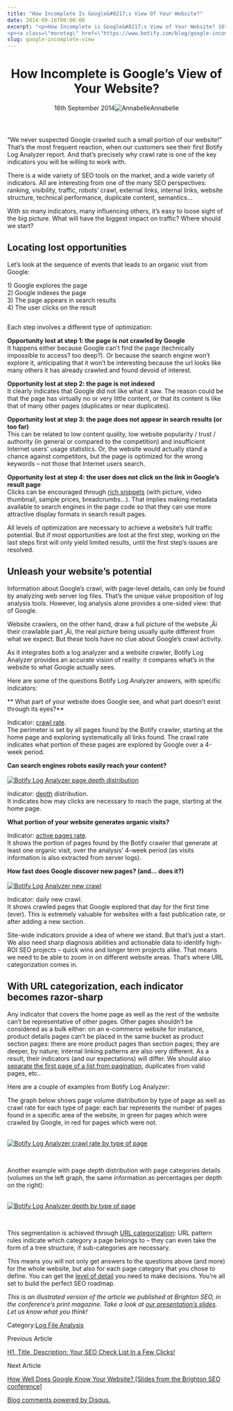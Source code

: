 ```yaml
---
title: "How Incomplete Is Google&#8217;s View Of Your Website?"
date: 2014-09-16T00:00:00
excerpt: "<p>How Incomplete is Google&#8217;s View of Your Website? 16th September 2014Annabelle &#8220;We never suspected Google crawled such a small portion of our website!&#8221; That&#8217;s the most frequent reaction, when our customers see their first Botify Log Analyzer report. And that&#8217;s precisely why crawl rate is one of the key indicators you will be willing to&hellip; </p>
<p><a class=\"moretag\" href=\"https://www.botify.com/blog/google-incomplete-view\">Read the full article</a></p>"
slug: google-incomplete-view
---
```


<header class="text-center">
<h1 class="font-internacional font-regular normal text-header-one leading-header-one text-typography-accent-2">How Incomplete is Google&#8217;s View of Your Website?</h1>
<div class="flex items-center justify-center my-3"><span class="mr-1 font-internacional font-regular normal text-base leading-none text-typography-primary-lighter">16th September 2014</span><img decoding="async" alt="Annabelle" class="rounded-full w-10 h-10" src="//images.ctfassets.net/tp56mevc46jo/2fCkDEsbiQSWGIkcWs40mG/e548033eda97a957ca690bdc814ed048/HS-PNG-100x100-Annabelle_Bouard.png"><span class="ml-1 font-internacional font-regular normal text-base leading-none text-typography-primary">Annabelle</span></div>
</header>
<p><span class="font-roboto font-regular normal text-base leading-none Markdown__Container"></span></p>
<p>&#8220;We never suspected Google crawled such a small portion of our website!&#8221; That&#8217;s the most frequent reaction, when our customers see their first Botify Log Analyzer report. And that&#8217;s precisely why crawl rate is one of the key indicators you will be willing to work with.</p>
<p>There is a wide variety of SEO tools on the market, and a wide variety of indicators. All are interesting from one of the many SEO perspectives: ranking, visibility, traffic, robots&#8217; crawl, external links, internal links, website structure, technical performance, duplicate content, semantics&#8230;</p>
<p>With so many indicators, many influencing others, it&#8217;s easy to loose sight of the big picture. What will have the biggest impact on traffic? Where should we start?</p>
<h2 id="locating-lost-opportunities">Locating lost opportunities</h2>
<p>Let&#8217;s look at the sequence of events that leads to an organic visit from Google:</p>
<p>1) Google explores the page<br />
2) Google indexes the page<br />
3) The page appears in search results<br />
4) The user clicks on the result</p>
<p><img decoding="async" alt="" src="https://gm01botify.wpengine.com/wp-content/uploads/2020/01/20140916_051117_organic-funnel-EN-num-sm.png"></p>
<p>Each step involves a different type of optimization:</p>
<p><strong>Opportunity lost at step 1: the page is not crawled by Google</strong><br />
It happens either because Google can&#8217;t find the page (technically impossible to access? too deep?). Or because the search engine won&#8217;t explore it, anticipating that it won&#8217;t be interesting because the url looks like many others it has already crawled and found devoid of interest.</p>
<p><strong>Opportunity lost at step 2: the page is not indexed</strong><br />
It clearly indicates that Google did not like what it saw. The reason could be that the page has virtually no or very little content, or that its content is like that of many other pages (duplicates or near duplicates).</p>
<p><strong>Opportunity lost at step 3: the page does not appear in search results (or too far)</strong><br />
This can be related to low content quality, low website popularity / trust / authority (in general or compared to the competition) and insufficient Internet users&#8217; usage statistics. Or, the website would actually stand a chance against competitors, but the page is optimized for the wrong keywords &#8211; not those that Internet users search.</p>
<p><strong>Opportunity lost at step 4: the user does not click on the link in Google&#8217;s result page</strong><br />
Clicks can be encouraged through <a href="https://www.botify.com/learn/guides/structured-data-basics-using-schema-org-to-help-search-engines-understand-your-content" data-internallinksmanager029f6b8e52c="3" title="structured data" target="_blank" rel="noopener">rich snippets</a> (with picture, video thumbnail, sample prices, breadcrumbs&#8230;). That implies making metadata available to search engines in the page code so that they can use more attractive display formats in search result pages.</p>
<p>All levels of optimization are necessary to achieve a website&#8217;s full traffic potential. But if most opportunities are lost at the first step, working on the last steps first will only yield limited results, until the first step&#8217;s issues are resolved.</p>
<h2 id="unleash-your-website-s-potential">Unleash your website&#8217;s potential</h2>
<p>Information about Google&#8217;s crawl, with page-level details, can only be found by analyzing web server log files. That&#8217;s the unique value proposition of log analysis tools. However, log analysis alone provides a one-sided view: that of Google.</p>
<p>Website crawlers, on the other hand, draw a full picture of the website ‚Äì their crawlable part ‚Äì, the real picture being usually quite different from what we expect. But these tools have no clue about Google&#8217;s crawl activity.</p>
<p>As it integrates both a log analyzer and a website crawler, Botify Log Analyzer provides an accurate vision of reality: it compares what&#8217;s in the website to what Google actually sees.</p>
<p>Here are some of the questions Botify Log Analyzer answers, with specific indicators:</p>
<p>** What part of your website does Google see, and what part doesn&#8217;t exist through its eyes?**<br />
<img decoding="async" alt="" src="https://gm01botify.wpengine.com/wp-content/uploads/2020/01/20140916_023816_crawl-rate-43pct.png"></p>
<p>Indicator: <a href="https://www.botify.com/blog/monitor-your-crawl-ratio">crawl rate</a>.<br />
The perimeter is set by all pages found by the Botify crawler, starting at the home page and exploring systematically all links found. The crawl rate indicates what portion of these pages are explored by Google over a 4-week period.</p>
<p><strong>Can search engines robots easily reach your content?</strong><br />
<a href="https://gm01botify.wpengine.com/wp-content/uploads/2020/01/20140916_050755_bla-depth.png" target="blank" rel="noopener noreferrer"><br />
<img decoding="async" alt="Botify Log Analyzer page depth distribution" src="https://gm01botify.wpengine.com/wp-content/uploads/2020/01/20140916_050755_bla-depth.png" style="float: center"></a></p>
<p>Indicator: <a href="https://www.botify.com/blog/top-5-causes-depth">depth</a> distribution.<br />
It indicates how may clicks are necessary to reach the page, starting at the home page.</p>
<p><strong>What portion of your website generates organic visits?</strong><br />
<img decoding="async" alt="" src="https://gm01botify.wpengine.com/wp-content/uploads/2020/01/20140916_023816_active-rate26pct.png"></p>
<p>Indicator: <a href="https://www.botify.com/blog/active-pages">active pages rate</a>.<br />
It shows the portion of pages found by the Botify crawler that generate at least one organic visit, over the analysis&#8217; 4-week period (as visits information is also extracted from server logs).</p>
<p><strong>How fast does Google discover new pages? (and&#8230; does it?)</strong><br />
<a href="https://gm01botify.wpengine.com/wp-content/uploads/2020/01/20140916_024244_new-crawl.png" target="blank" rel="noopener noreferrer"><br />
<img decoding="async" alt="Botify Log Analyzer new crawl" src="https://gm01botify.wpengine.com/wp-content/uploads/2020/01/20140916_024244_new-crawl.png" style="float: center"></a></p>
<p>Indicator: daily new crawl.<br />
It shows crawled pages that Google explored that day for the first time (ever). This is extremely valuable for websites with a fast publication rate, or after adding a new section.</p>
<p>Site-wide indicators provide a idea of where we stand. But that&#8217;s just a start. We also need sharp diagnosis abilities and actionable data to identify high-ROI SEO projects &#8211; quick wins and longer term projects alike. That means we need to be able to zoom in on different website areas. That&#8217;s where URL categorization comes in.</p>
<h2 id="with-url-categorization-each-indicator-becomes-razor-sharp">With URL categorization, each indicator becomes razor-sharp</h2>
<p>Any indicator that covers the home page as well as the rest of the website can&#8217;t be representative of other pages. Other pages shouldn&#8217;t be considered as a bulk either: on an e-commerce website for instance, product details pages can&#8217;t be placed in the same bucket as product section pages: there are more product pages than section pages;  they are deeper, by nature; internal linking patterns are also very different. As a result, their indicators (and our expectations) will differ. We should also <a href="https://www.botify.com/blog/tame-pagination">separate the first page of a list from pagination</a>, duplicates from valid pages, etc..</p>
<p>Here are a couple of examples from Botify Log Analyzer:</p>
<p>The graph below shows page volume distribution by type of page as well as crawl rate for each type of page: each bar represents the number of pages found in a specific area of the website, in green for pages which were crawled by Google, in red for pages which were not.</p>
<p><a href="https://gm01botify.wpengine.com/wp-content/uploads/2020/01/20140916_051349_BLA-crawl-rate-by-cat.png" target="blank" rel="noopener noreferrer"><br />
<img decoding="async" alt="Botify Log Analyzer crawl rate by type of page" src="https://gm01botify.wpengine.com/wp-content/uploads/2020/01/20140916_051349_BLA-crawl-rate-by-cat.png" style="float: center"></a></p>
<p><a href="https://gm01botify.wpengine.com/wp-content/uploads/2020/01/20140916_051349_BLA-crawl-rate-by-cat.png" target="blank" rel="noopener noreferrer"><br />
</a><a href="https://gm01botify.wpengine.com/wp-content/uploads/2020/01/20140916_051349_BLA-crawl-rate-by-cat.png" target="blank" rel="noopener noreferrer"></a></p>
<p>Another example with page depth distribution with page categories details (volumes on the left graph, the same information as percentages per depth on the right):</p>
<p><a href="https://gm01botify.wpengine.com/wp-content/uploads/2020/01/20140916_045009_depth-by-cat-abs-pct.png" target="blank" rel="noopener noreferrer"><br />
<img decoding="async" alt="Botify Log Analyzer depth by type of page" src="https://gm01botify.wpengine.com/wp-content/uploads/2020/01/20140916_045009_depth-by-cat-abs-pct.png" style="float: center"></a></p>
<p><a href="https://gm01botify.wpengine.com/wp-content/uploads/2020/01/20140916_045009_depth-by-cat-abs-pct.png" target="blank" rel="noopener noreferrer"><br />
</a><a href="https://gm01botify.wpengine.com/wp-content/uploads/2020/01/20140916_045009_depth-by-cat-abs-pct.png" target="blank" rel="noopener noreferrer"></a></p>
<p>This segmentation is achieved through <a href="https://www.botify.com/blog/categorization-by-content-type">URL categorization</a>: URL pattern rules indicate which category a page belongs to &#8211; they can even take the form of a tree structure, if sub-categories are necessary.</p>
<p>This means you will not only get answers to the questions above (and more) for the whole website, but also for each page category that you chose to define. You can get the <a href="https://www.botify.com/blog/Botify-Log-Analyzer-graphs-BLA">level of detail</a> you need to make decisions. You&#8217;re all set to build the perfect SEO roadmap.</p>
<p><em>This is an illustrated version of the article we published at Brighton SEO, in the conference&#8217;s print magazine. Take a look at <a href="https://www.botify.com/blog/brighton-seo-botify-slides">our presentation&#8217;s slides</a>. Let us know what you think!</em></p>
<div class="tags leading-big border-t border-b border-brand-quaternary-lighter mt-4"><span class="mr-1 font-roboto font-regular normal text-base leading-none">Category:</span><span><a class="uppercase text-typography-accent-1" href="/platform/botify-analytics/loganalyzer">Log File Analysis</a></span></div>
<footer class="flex justify-center my-5 mx-5">
<div class="mr-1 w-1/2 text-right">
<p><span class="font-internacional font-regular normal text-base leading-none text-typography-primary">Previous Article</span></p>
<p><a class="inline-block mt-2" href="/blog/optimize-your-content-tags"><span class="font-roboto font-regular normal text-base leading-none text-typography-accent-4">H1, Title, Description: Your SEO Check List In a Few Clicks! </span></a></p>
</div>
<div class="ml-1 w-1/2">
<p><span class="font-internacional font-regular normal text-base leading-none text-typography-primary">Next Article</span></p>
<p><a class="inline-block mt-2" href="/blog/brighton-seo-botify-slides"><span class="font-roboto font-regular normal text-base leading-none text-typography-accent-4">How Well Does Google Know Your Website? [Slides from the Brighton SEO conference]</span></a></p>
</div>
</footer>
<div shortname="botify" title="How Incomplete is Google's View of Your Website?" url="https://www.botify.com/blog/google-incomplete-view">
<div id="disqus_thread_old"></div>
<p><a class="dsq-brlink" href="http://disqus.com">Blog comments powered by <span class="logo-disqus">Disqus</span>.</a></p>
</div>
